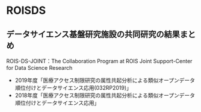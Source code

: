 # ROISDS
## データサイエンス基盤研究施設の共同研究の結果まとめ

ROIS-DS-JOINT：The Collaboration Program at ROIS Joint Support-Center for Data Science Research

- 2019年度「医療アクセス制限研究の属性共起分析による類似オープンデータ順位付けとデータサイエンス応用(032RP2019)」
- 2018年度「医療アクセス制限研究の属性共起分析による類似オープンデータ順位付けとデータサイエンス応用」

